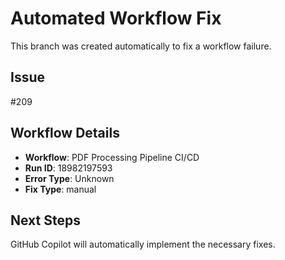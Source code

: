 # Automated Workflow Fix

This branch was created automatically to fix a workflow failure.

## Issue

#209

## Workflow Details

- **Workflow**: PDF Processing Pipeline CI/CD
- **Run ID**: 18982197593
- **Error Type**: Unknown
- **Fix Type**: manual

## Next Steps

GitHub Copilot will automatically implement the necessary fixes.
